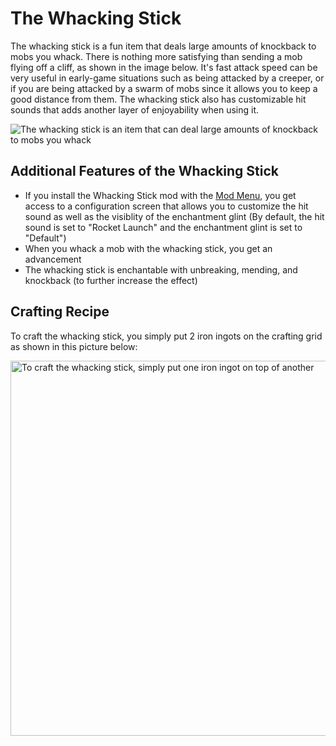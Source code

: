 # The Whacking Stick
The whacking stick is a fun item that deals large amounts of knockback to mobs you whack. There is nothing more satisfying than sending a mob flying off a cliff, as shown in the image below. It's fast attack speed can be very useful in early-game situations such as being attacked by a creeper, or if you are being attacked by a swarm of mobs since it allows you to keep a good distance from them. The whacking stick also has customizable hit sounds that adds another layer of enjoyability when using it.

![The whacking stick is an item that can deal large amounts of knockback to mobs you whack](https://cdn.modrinth.com/data/cached_images/4e86c9a81c7f399a367eef1daed925c2cb5bf676_0.webp)


## Additional Features of the Whacking Stick
- If you install the Whacking Stick mod with the [Mod Menu](https://modrinth.com/mod/modmenu), you get access to a configuration screen that allows you to customize the hit sound as well as the visiblity of the enchantment glint (By default, the hit sound is set to "Rocket Launch" and the enchantment glint is set to "Default")
- When you whack a mob with the whacking stick, you get an advancement
- The whacking stick is enchantable with unbreaking, mending, and knockback (to further increase the effect)

## Crafting Recipe
To craft the whacking stick, you simply put 2 iron ingots on the crafting grid as shown in this picture below:

<img src="https://cdn.modrinth.com/data/cached_images/081f46ca9959af9a19a8ef3c071e95232019c83e_0.webp" alt="To craft the whacking stick, simply put one iron ingot on top of another" width="600"/>
